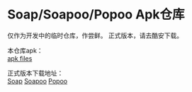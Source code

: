 # Soap/Soapoo/Popoo Apk仓库

仅作为开发中的临时仓库，作尝鲜。
正式版本，请去酷安下载。

本仓库apk：  
[apk files](https://github.com/laozhao1005/zhaoapps/tree/master/apps)

正式版本下载地址：  
[Soap](https://www.coolapk.com/apk/com.zhao.launcherlite)
[Soapoo](https://www.coolapk.com/apk/com.zhao.soapoo)
[Popoo](https://www.coolapk.com/apk/com.zhao.popoo)
